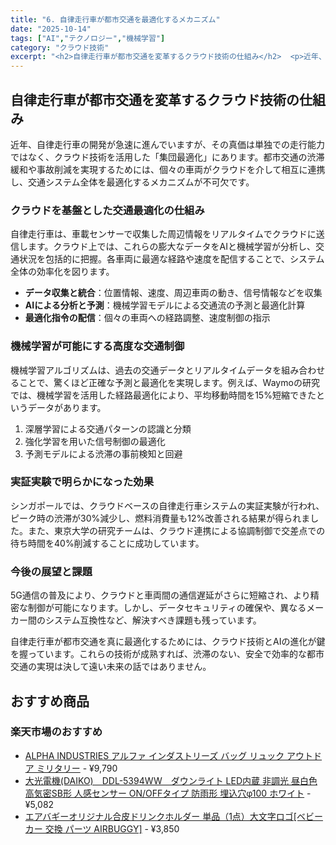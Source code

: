 ```yaml
---
title: "6. 自律走行車が都市交通を最適化するメカニズム"
date: "2025-10-14"
tags: ["AI","テクノロジー","機械学習"]
category: "クラウド技術"
excerpt: "<h2>自律走行車が都市交通を変革するクラウド技術の仕組み</h2>  <p>近年、自律走行車の開発が急速に進んでいますが、その真価は単独での走行能力ではなく、クラウド技術を活用した「集団最適化」にあります。都市交通の渋滞緩和や事故削減を実現するためには、個々の車両がクラウドを介して相互に連携し、交..."
---
```


<h2>自律走行車が都市交通を変革するクラウド技術の仕組み</h2>

<p>近年、自律走行車の開発が急速に進んでいますが、その真価は単独での走行能力ではなく、クラウド技術を活用した「集団最適化」にあります。都市交通の渋滞緩和や事故削減を実現するためには、個々の車両がクラウドを介して相互に連携し、交通システム全体を最適化するメカニズムが不可欠です。</p>

<h3>クラウドを基盤とした交通最適化の仕組み</h3>

<p>自律走行車は、車載センサーで収集した周辺情報をリアルタイムでクラウドに送信します。クラウド上では、これらの膨大なデータをAIと機械学習が分析し、交通状況を包括的に把握。各車両に最適な経路や速度を配信することで、システム全体の効率化を図ります。</p>

<ul>
<li><strong>データ収集と統合</strong>：位置情報、速度、周辺車両の動き、信号情報などを収集</li>
<li><strong>AIによる分析と予測</strong>：機械学習モデルによる交通流の予測と最適化計算</li>
<li><strong>最適化指令の配信</strong>：個々の車両への経路調整、速度制御の指示</li>
</ul>

<h3>機械学習が可能にする高度な交通制御</h3>

<p>機械学習アルゴリズムは、過去の交通データとリアルタイムデータを組み合わせることで、驚くほど正確な予測と最適化を実現します。例えば、Waymoの研究では、機械学習を活用した経路最適化により、平均移動時間を15%短縮できたというデータがあります。</p>

<ol>
<li>深層学習による交通パターンの認識と分類</li>
<li>強化学習を用いた信号制御の最適化</li>
<li>予測モデルによる渋滞の事前検知と回避</li>
</ol>

<h3>実証実験で明らかになった効果</h3>

<p>シンガポールでは、クラウドベースの自律走行車システムの実証実験が行われ、ピーク時の渋滞が30%減少し、燃料消費量も12%改善される結果が得られました。また、東京大学の研究チームは、クラウド連携による協調制御で交差点での待ち時間を40%削減することに成功しています。</p>

<h3>今後の展望と課題</h3>

<p>5G通信の普及により、クラウドと車両間の通信遅延がさらに短縮され、より精密な制御が可能になります。しかし、データセキュリティの確保や、異なるメーカー間のシステム互換性など、解決すべき課題も残っています。</p>

<p>自律走行車が都市交通を真に最適化するためには、クラウド技術とAIの進化が鍵を握っています。これらの技術が成熟すれば、渋滞のない、安全で効率的な都市交通の実現は決して遠い未来の話ではありません。</p>

<!-- アフィリエイト商品 -->
## おすすめ商品

### 楽天市場のおすすめ

- [ALPHA INDUSTRIES アルファ インダストリーズ バッグ リュック アウトドア ミリタリー](https://item.rakuten.co.jp/ishikawa-shoten/40123/?rafcid=wsc_i_is_1096528941688097201&m=1f454fb8.34705d0b.1f454fb9.255992fd&pc=1f454fb8.34705d0b.1f454fb9.255992fd) - ¥9,790
- [大光電機(DAIKO)　DDL-5394WW　ダウンライト LED内蔵 非調光 昼白色 高気密SB形 人感センサー ON/OFFタイプ 防雨形 埋込穴φ100 ホワイト](https://item.rakuten.co.jp/coordiroom/ddl-5394ww/?rafcid=wsc_i_is_1096528941688097201&m=1f454fb8.34705d0b.1f454fb9.255992fd&pc=1f454fb8.34705d0b.1f454fb9.255992fd) - ¥5,082
- [エアバギーオリジナル合皮ドリンクホルダー 単品（1点）大文字ロゴ[ベビーカー 交換 パーツ AIRBUGGY]](https://item.rakuten.co.jp/gmp/abli0/?rafcid=wsc_i_is_1096528941688097201&m=1f454fb8.34705d0b.1f454fb9.255992fd&pc=1f454fb8.34705d0b.1f454fb9.255992fd) - ¥3,850


